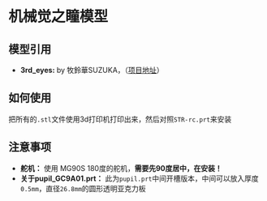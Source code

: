 # 机械觉之瞳模型

## 模型引用

-   **3rd_eyes:** by 牧鈴華SUZUKA，（[项目地址](https://www.bilibili.com/video/BV1rN1gYJE3K)）

## 如何使用

把所有的`.stl`文件使用3d打印机打印出来，然后对照`STR-rc.prt`来安装

## 注意事项

-   **舵机：** 使用 MG90S 180度的舵机，**需要先90度居中，在安装！**
-   **关于pupil_GC9A01.prt：** 此为`pupil.prt`中间开槽版本，中间可以放入厚度`0.5mm`，直径`26.8mm`的圆形透明亚克力板